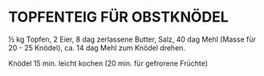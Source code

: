 # TOPFENTEIG FÜR OBSTKNÖDEL

½ kg Topfen, 2 Eier, 8 dag zerlassene Butter, Salz, 40 dag Mehl (Masse
für 20 - 25 Knödel), ca. 14 dag Mehl zum Knödel drehen.

Knödel 15 min. leicht kochen (20 min. für gefrorene Früchte)

